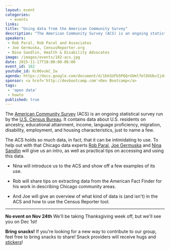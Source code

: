```yaml
---
layout: event
categories: 
  - events
links:
title: "Using data from the American Community Survey"
description: "The American Community Survey (ACS) is an ongoing statistical survey run by the U.S. Census Bureau. Chicago data experts Rob Paral, Joe Germuska and Nina Sandlin will give us an intro, as well as practical tips on accessing and using this data."
speakers:
 - Rob Paral, Rob Paral and Associates
 - Joe Germuska, CensusReporter.org
 - Nina Sandlin, Health & Disability Advocates
image: /images/events/182-acs.jpg
date: 2015-11-17T18:00:00-06:00
event_id: 182
youtube_id: Kc06vukC_Iw
agenda: https://docs.google.com/document/d/1bkSUFb5PQQrUUmlfmlDUUbvIjd4umpNZGoDMoMK3VHY/edit#
sponsor: <a href='http://devbootcamp.com'>Dev Bootcamp</a>
tags: 
 - 'open data'
 - howto
published: true
---
```


The [American Community Survey](https://www.census.gov/programs-surveys/acs/) (ACS) is an ongoing statistical survey run by the [U.S. Census Bureau](https://www.census.gov/programs-surveys/acs/). It contains data about U.S. residents on ancestry, educational attainment, income, language proficiency, migration, disability, employment, and housing characteristics, just to name a few.

The ACS holds so much data, in fact, that it can be intimidating to use. To help out with that Chicago data experts [Rob Paral](http://www.robparal.com/), [Joe Germuska](https://twitter.com/JoeGermuska) and [Nina Sandlin](https://twitter.com/nsandlin) will give us an intro, as well as practical tips on accessing and using this data.

* Nina will introduce us to the ACS and show off a few examples of its use.

* Rob will share tips on extracting data from the American Fact Finder for his work in describing Chicago community areas.

* And Joe will give an overview of what kind of data is (and isn't) in the ACS and how to use the Census Reporter tool.

---

**No event on Nov 24th** We'll be taking Thanksgiving week off, but we'll see you on Dec 1st!

**Bring snacks!** If you're looking for a new way to contribute to our group, feel free to bring snacks to share! Snack providers will receive hugs and [stickers](https://twitter.com/derekeder/status/628639976058585088)!